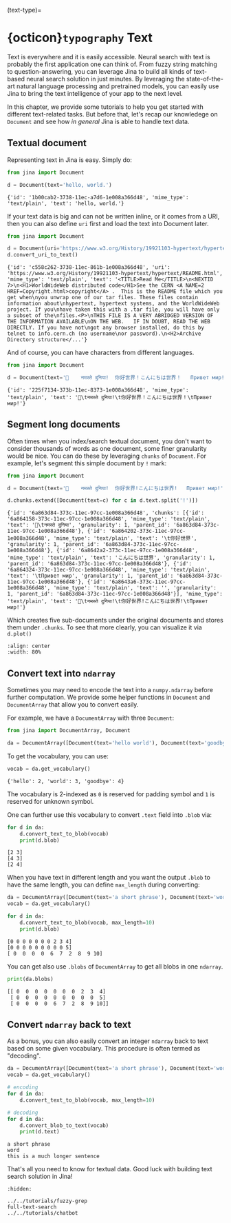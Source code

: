 (text-type)=
# {octicon}`typography` Text

Text is everywhere and it is easily accessible. Neural search with text is probably the first application one can think of. From fuzzy string matching to question-answering, you can leverage Jina to build all kinds of text-based neural search solution in just minutes. By leveraging the state-of-the-art natural language processing and pretrained models, you can easily use Jina to bring the text intelligence of your app to the next level.

In this chapter, we provide some tutorials to help you get started with different text-related tasks. But before that, let's recap our knowledege on `Document` and see how *in general* Jina is able to handle text data.

## Textual document

Representing text in Jina is easy. Simply do:
```python
from jina import Document

d = Document(text='hello, world.')
```

```text
{'id': '1b00cab2-3738-11ec-a7d6-1e008a366d48', 'mime_type': 'text/plain', 'text': 'hello, world.'}
```

If your text data is big and can not be written inline, or it comes from a URI, then you can also define `uri` first and load the text into Document later.

```python
from jina import Document

d = Document(uri='https://www.w3.org/History/19921103-hypertext/hypertext/README.html')
d.convert_uri_to_text()
```

```text
{'id': 'c558c262-3738-11ec-861b-1e008a366d48', 'uri': 'https://www.w3.org/History/19921103-hypertext/hypertext/README.html', 'mime_type': 'text/plain', 'text': '<TITLE>Read Me</TITLE>\n<NEXTID 7>\n<H1>WorldWideWeb distributed code</H1>See the CERN <A NAME=2 HREF=Copyright.html>copyright</A> .  This is the README file which you get when\nyou unwrap one of our tar files. These files contain information about\nhypertext, hypertext systems, and the WorldWideWeb project. If you\nhave taken this with a .tar file, you will have only a subset of the\nfiles.<P>\nTHIS FILE IS A VERY ABRIDGED VERSION OF THE INFORMATION AVAILABLE\nON THE WEB.   IF IN DOUBT, READ THE WEB DIRECTLY. If you have not\ngot any browser installed, do this by telnet to info.cern.ch (no username\nor password).\n<H2>Archive Directory structure</...'}
```

And of course, you can have characters from different languages.

```python
from jina import Document

d = Document(text='👋	नमस्ते दुनिया!	你好世界！こんにちは世界！	Привет мир!')
```

```text
{'id': '225f7134-373b-11ec-8373-1e008a366d48', 'mime_type': 'text/plain', 'text': '👋\tनमस्ते दुनिया!\t你好世界！こんにちは世界！\tПривет мир!'}
```

## Segment long documents

Often times when you index/search textual document, you don't want to consider thousands of words as one document, some finer granularity would be nice. You can do these by leveraging `chunks` of `Document`. For example, let's segment this simple document by `!` mark:

```python
from jina import Document

d = Document(text='👋	नमस्ते दुनिया!	你好世界!こんにちは世界!	Привет мир!')

d.chunks.extend([Document(text=c) for c in d.text.split('!')])
```

```text
{'id': '6a863d84-373c-11ec-97cc-1e008a366d48', 'chunks': [{'id': '6a864158-373c-11ec-97cc-1e008a366d48', 'mime_type': 'text/plain', 'text': '👋\tनमस्ते दुनिया', 'granularity': 1, 'parent_id': '6a863d84-373c-11ec-97cc-1e008a366d48'}, {'id': '6a864202-373c-11ec-97cc-1e008a366d48', 'mime_type': 'text/plain', 'text': '\t你好世界', 'granularity': 1, 'parent_id': '6a863d84-373c-11ec-97cc-1e008a366d48'}, {'id': '6a8642a2-373c-11ec-97cc-1e008a366d48', 'mime_type': 'text/plain', 'text': 'こんにちは世界', 'granularity': 1, 'parent_id': '6a863d84-373c-11ec-97cc-1e008a366d48'}, {'id': '6a864324-373c-11ec-97cc-1e008a366d48', 'mime_type': 'text/plain', 'text': '\tПривет мир', 'granularity': 1, 'parent_id': '6a863d84-373c-11ec-97cc-1e008a366d48'}, {'id': '6a8643a6-373c-11ec-97cc-1e008a366d48', 'mime_type': 'text/plain', 'text': '', 'granularity': 1, 'parent_id': '6a863d84-373c-11ec-97cc-1e008a366d48'}], 'mime_type': 'text/plain', 'text': '👋\tनमस्ते दुनिया!\t你好世界!こんにちは世界!\tПривет мир!'}
```

Which creates five sub-documents under the original documents and stores them under `.chunks`. To see that more clearly, you can visualize it via `d.plot()`

```{figure} sample-chunks.svg
:align: center
:width: 80%
```

## Convert text into `ndarray`

Sometimes you may need to encode the text into a `numpy.ndarray` before further computation. We provide some helper functions in `Document` and `DocumentArray` that allow you to convert easily.

For example, we have a `DocumentArray` with three `Document`:
```python
from jina import DocumentArray, Document

da = DocumentArray([Document(text='hello world'), Document(text='goodbye world'), Document(text='hello goodbye')])
```

To get the vocabulary, you can use:
```python
vocab = da.get_vocabulary()
```

```text
{'hello': 2, 'world': 3, 'goodbye': 4}
```

The vocabulary is 2-indexed as `0` is reserved for padding symbol and `1` is reserved for unknown symbol.

One can further use this vocabulary to convert `.text` field into `.blob` via:

```python
for d in da:
    d.convert_text_to_blob(vocab)
    print(d.blob)
```

```text
[2 3]
[4 3]
[2 4]
```

When you have text in different length and you want the output `.blob` to have the same length, you can define `max_length` during converting:
```python
da = DocumentArray([Document(text='a short phrase'), Document(text='word'), Document(text='this is a much longer sentence')])
vocab = da.get_vocabulary()

for d in da:
    d.convert_text_to_blob(vocab, max_length=10)
    print(d.blob)
```

```text
[0 0 0 0 0 0 0 2 3 4]
[0 0 0 0 0 0 0 0 0 5]
[ 0  0  0  0  6  7  2  8  9 10]
```

You can get also use `.blobs` of `DocumentArray` to get all blobs in one `ndarray`.

```python
print(da.blobs)
````

```text
[[ 0  0  0  0  0  0  0  2  3  4]
 [ 0  0  0  0  0  0  0  0  0  5]
 [ 0  0  0  0  6  7  2  8  9 10]]
```

## Convert `ndarray` back to text

As a bonus, you can also easily convert an integer `ndarray` back to text based on some given vocabulary. This procedure is often termed as "decoding". 

```python
da = DocumentArray([Document(text='a short phrase'), Document(text='word'), Document(text='this is a much longer sentence')])
vocab = da.get_vocabulary()

# encoding
for d in da:
    d.convert_text_to_blob(vocab, max_length=10)

# decoding
for d in da:
    d.convert_blob_to_text(vocab)
    print(d.text)
```

```text
a short phrase
word
this is a much longer sentence
```

That's all you need to know for textual data. Good luck with building text search solution in Jina!

```{toctree}
:hidden:

../../tutorials/fuzzy-grep
full-text-search
../../tutorials/chatbot
```

